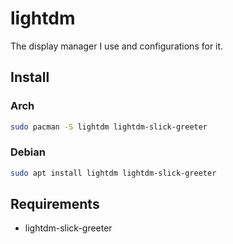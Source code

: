 # lightdm

The display manager I use and configurations for it.

## Install

### Arch

```bash
sudo pacman -S lightdm lightdm-slick-greeter
```

### Debian

```bash
sudo apt install lightdm lightdm-slick-greeter
```

## Requirements

- lightdm-slick-greeter
